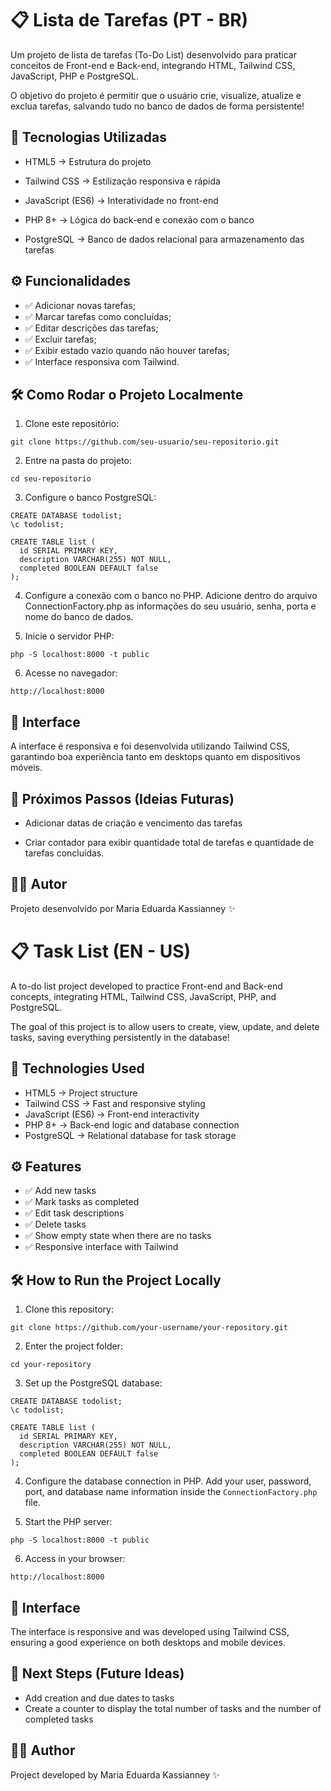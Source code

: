 # 📋 Lista de Tarefas (PT - BR)

Um projeto de lista de tarefas (To-Do List) desenvolvido para praticar conceitos de Front-end e Back-end, integrando HTML, Tailwind CSS, JavaScript, PHP e PostgreSQL.

O objetivo do projeto é permitir que o usuário crie, visualize, atualize e exclua tarefas, salvando tudo no banco de dados de forma persistente!

## 🚀 Tecnologias Utilizadas

- HTML5 → Estrutura do projeto

- Tailwind CSS → Estilização responsiva e rápida

- JavaScript (ES6) → Interatividade no front-end

- PHP 8+ → Lógica do back-end e conexão com o banco

- PostgreSQL → Banco de dados relacional para armazenamento das tarefas

## ⚙️ Funcionalidades

- ✅ Adicionar novas tarefas;
- ✅ Marcar tarefas como concluídas;
- ✅ Editar descrições das tarefas;
- ✅ Excluir tarefas;
- ✅ Exibir estado vazio quando não houver tarefas;
- ✅ Interface responsiva com Tailwind.

## 🛠️ Como Rodar o Projeto Localmente

1. Clone este repositório:

``` 
git clone https://github.com/seu-usuario/seu-repositorio.git
```

2. Entre na pasta do projeto:

``` 
cd seu-repositorio
```

3. Configure o banco PostgreSQL:

``` 
CREATE DATABASE todolist;
\c todolist;

CREATE TABLE list (
  id SERIAL PRIMARY KEY,
  description VARCHAR(255) NOT NULL,
  completed BOOLEAN DEFAULT false
);

```

4. Configure a conexão com o banco no PHP. Adicione dentro do arquivo ConnectionFactory.php as informações do seu usuário, senha, porta e nome do banco de dados.

5. Inicie o servidor PHP:

``` 
php -S localhost:8000 -t public
```

6. Acesse no navegador:

``` 
http://localhost:8000
``` 

## 🎨 Interface

A interface é responsiva e foi desenvolvida utilizando Tailwind CSS, garantindo boa experiência tanto em desktops quanto em dispositivos móveis.

## 📌 Próximos Passos (Ideias Futuras)

- Adicionar datas de criação e vencimento das tarefas

- Criar contador para exibir quantidade total de tarefas e quantidade de tarefas concluídas.

## 👩‍💻 Autor

Projeto desenvolvido por Maria Eduarda Kassianney ✨


# 📋 Task List (EN - US)

A to-do list project developed to practice Front-end and Back-end concepts, integrating HTML, Tailwind CSS, JavaScript, PHP, and PostgreSQL.

The goal of this project is to allow users to create, view, update, and delete tasks, saving everything persistently in the database!

## 🚀 Technologies Used

- HTML5 → Project structure
- Tailwind CSS → Fast and responsive styling
- JavaScript (ES6) → Front-end interactivity
- PHP 8+ → Back-end logic and database connection
- PostgreSQL → Relational database for task storage

## ⚙️ Features

- ✅ Add new tasks
- ✅ Mark tasks as completed
- ✅ Edit task descriptions
- ✅ Delete tasks
- ✅ Show empty state when there are no tasks
- ✅ Responsive interface with Tailwind

## 🛠️ How to Run the Project Locally

1. Clone this repository:

```
git clone https://github.com/your-username/your-repository.git
```

2. Enter the project folder:

```
cd your-repository
```

3. Set up the PostgreSQL database:

```
CREATE DATABASE todolist;
\c todolist;

CREATE TABLE list (
  id SERIAL PRIMARY KEY,
  description VARCHAR(255) NOT NULL,
  completed BOOLEAN DEFAULT false
);
```

4. Configure the database connection in PHP. Add your user, password, port, and database name information inside the `ConnectionFactory.php` file.

5. Start the PHP server:

```
php -S localhost:8000 -t public
```

6. Access in your browser:

```
http://localhost:8000
```

## 🎨 Interface

The interface is responsive and was developed using Tailwind CSS, ensuring a good experience on both desktops and mobile devices.

## 📌 Next Steps (Future Ideas)

- Add creation and due dates to tasks
- Create a counter to display the total number of tasks and the number of completed tasks

## 👩‍💻 Author

Project developed by Maria Eduarda Kassianney ✨
